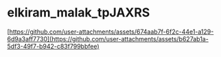 # elkiram_malak_tpJAXRS
[https://github.com/user-attachments/assets/674aab7f-6f2c-44e1-a129-6d9a3aff7730](https://github.com/user-attachments/assets/b627ab1a-5df3-49f7-b942-c83f799bbfee)
